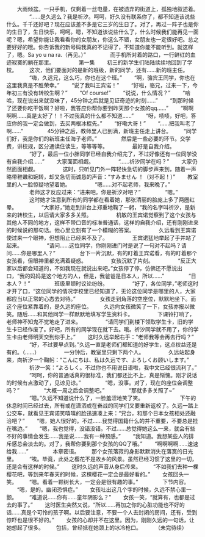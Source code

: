 　　大雨倾盆。一只手机，仅剩着一丝电量，在被遗弃的街道上，孤独地叙述着。
　　 
　　“……是久远么？我是祈汐。呵呵，好久没有联系你了，都不知道该说些什么。千千还好吧？现在应该差不多是它三岁的生日了。对了，再过一阵子也是你的生日了，生日快乐，呵呵。嗯，不知道该说些什么了，什么时候我们能再见一面呢？嗯，希望你能让我看看你的女朋友，你这么不错，女朋友也一定很好吧。总之要好好的哦。你告诉我的新号码我真的不记得了，不知道你能不能听到。就这样了，嗯。Sa yo u na ra.（再见。）”
　　 
　　而手机所对着的路口，一行鲜红的血迹寂寞的躺在那里。
　　 
　　第一集
　　初三的新学生们陆陆续续地回到了学校。
　　这次，他们要面对的是新的班级，新的同学，还有……新的班主任。
　　 
　　“嗨，久远兄，这么巧，你也在这个班。”
　　“啊，骆宾王同学，你也在这里我真是不胜荣幸。”
　　“说了我叫王宾诺！”
　　“好啦，骆兄，过来一下，今年初三有没有转校生啊？”
　　“Of course!”
　　“说说，什么情况？”
　　“哈哈，现在说出来就没味了，45分钟之后就是见证奇迹的时刻……”
　　“到那时候了还要你吃干饭啊？好啦，我答应你帮你要到昨天那个女孩的qq……”
　　“啊啊啊啊……真是太好了！！不过我真的什么都不知道……”
　　“呀，啧啧，好吧，答应你的我一定会做到，去买两根冰棍先。”
　　“好嘞大哥！”
　　“……把我叫老了啊……”
　　 
　　45分钟之后，教师里人已到满，新班主任走上讲台。
　　“同学们好，我是你们的新班主任海子老师。”
　　 
　　然后是一些必要的环节。交学费，讲校规，区分通读住读生，等等等等。
　　 
　　最好是自我介绍。
　　 
　　“好了，最后一位小胖同学已经自我介绍完了，不过好像还有一位同学没有自我介绍……”
　　大家面面相觑。
　　 
　　“……祈汐同学在吗？”
　　大家仍然面面相觑。
　　 
　　这时，只听见门外一阵轻快急切的脚步声来到，随着一声略带稚嫩和婉转，却又急切而诚恳的声音：“すみません ！（对不起！）”
　　教室里的人一脸惊疑地望着她。
　　 
　　“嗯……对不起老师，我来晚了。”
　　 
　　老师这才反应过来：“进来吧。你是祈汐对吧？”
　　 
　　“嗯。”
　　 
　　这时她才注意到所有的同学都在看着她，那张清丽的脸庞上多了两圈红晕。
　　 
　　“大家好，”她走到讲台上郑重地鞠了一躬，“我的名字叫祈汐，是新来的转校生，以后请大家多多关照。
　　 
　　机敏的王宾诺觉察到了这个女孩与其他人不同的地方，这样不带口音的标准普通话，这样的自我介绍，还有刚刚进来的时候说的那句话。他心里立刻有了一个模糊的答案。
　　 
　　久远看到王宾诺使过来一个眼神，但想阻止已经来不及了。
　　 
　　王宾诺猛地举起了手并站了起来。
　　 
　　“请问……这位同学，你刚刚进门时是说了一句对不起吗？请问……你是哪里人？”
　　 
　　台下一片沉默，有的盯着王宾诺看，有的盯着那个女孩看，但眼神里都充满着疑惑。
　　 
　　女孩沉默了片刻。
　　 
　　“反正大家以后都会知道的，不如我现在就说出来吧。”女孩停了停，仿佛还不愿说出口，“我的妈妈是这个地方的人，但是，我爸爸是日本人，所以……”
　　 
　　“日本人？！”
　　 
　　班级里顿时议论纷纷。
　　 
　　“好了，各位同学，”老师这时才开了口，“这位同学的情况学校里已经知道了，无论这位同学是哪里的人，大家都应当以正常的心态去对待。”
　　 
　　女孩走到角落的空座位，默默地坐下。而这个座位紧靠着的，是久远的座位。
　　久远向女孩微笑了一下，女孩亦报以微笑。随后……和其他同学一样默默地填写学生资料卡。
　　 
　　下课铃打响了，老师神不知鬼不觉地走了进来。
　　 
　　“请同学们到楼下领取学生卡，旧的学生卡已经作废了。好吧，所有的同学现在就下去。哦。祈汐同学就不用了，你的学生卡由老师明天交到你手上。”
　　这时久远举起右手：“老师我等会再去行吗？”
　　 
　　“好，不过要早点到。”久远一直是老师们都知道的好学生，这点权益还是有的。（……）
　　 
　　一分钟后，教室里只剩下两个人。
　　 
　　久远站起身来，向祈汐一个鞠躬：“こんにちは、私は久远です、よろしくお顾いします。”
　　 
　　祈汐一笑：“よろしく。不过你也不用说日语啦，我中文已经很流利了。”
　　 
　　“呵呵，你的普通话真的很标准，我们都还比不上，真是惭愧。刚才说话的时候有点激动了，见谅见谅。”
　　 
　　“嗯，没事。对了，现在的座位会调整吗？”
　　 
　　“大概一周之后会调整吧。”
　　 
　　“那就多多关照了~”
　　 
　　“嗯。”久远不知道说什么了，一脸羞涩地笑了笑。
　　 
　　 
　　下午的休息时间已经过去，所有或在潇洒或在奋战的同学们又要重新返校了。久远一踏上公交车，就看见王宾诺笑嘻嘻的脸迅速凑上来：“兄台，和那个日本女孩相处还融洽吧？”
　　“嗯，她人很好的。不过……我觉得国籍什么的并不重要，不要总是挂在嘴边。”
　　“嗯，我也觉得，没错没错。不过……总觉得她这么一来，就会有些不好的事情会发生……我是说……我有一种预感。”
　　“我知道。我想某些人的排斥感总会淡去的。对了，我帮你要到那个女孩的QQ了哦。”
　　“啊啊啊啊……速速给我……”
　　 
　　本章密语。
　　那个女孩落寂的身影默默消失在落寞的日光里。
　　“唉。毕竟，此处之樱花不是故乡的风景。虽然已经习惯了这里的一切，还是会有这样的时候。”
　　这时久远的声音从身后传来。
　　“不如我们去种一棵樱花吧，等到来年春天的时候，这棵樱花一定会是最好看的。”
　　女孩回头一笑。
　　“嗯。看着一颗树长大，一定会是很有趣的事。”
　　 
　　下节内容。
　　“嗯，是的。幽闭恐惧症。”
　　女孩吐出这几个字的时候，久远不禁心里一颤。
　　“难道说……你有……童年阴影么？”
　　女孩一笑，“就算有，也都是过去的事了。”
　　这时医生突然又说，“所以……再加之你的心脏功能也不好的话……真是个可怜的孩子啊。以后要注意，不要一个人去封闭的房间，还有，受到惊吓也是很不好的。”
　　女孩的心却并不在这里。因为，刚刚久远的一句话，让她想起了很多。
　　包括，曾经抵在她颈上的冰冷枪口。
　　 （未完待续）
<!-- ##{"timestamp":1528628254}## -->